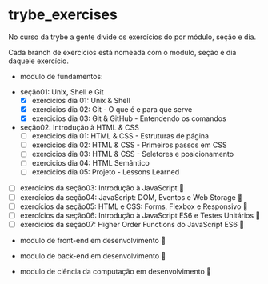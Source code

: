 # trybe_exercises
No curso da trybe a gente divide os exercícios do por módulo, seção e dia.

Cada branch de exercícios está nomeada com o modulo, seção e dia daquele exercício. 

* modulo de fundamentos:
- seção01: Unix, Shell e Git
  - [x] exercicios dia 01: Unix & Shell
  - [x] exercicios dia 02: Git - O que é e para que serve
  - [x] exercicios dia 03: Git & GitHub - Entendendo os comandos

- seção02: Introdução à HTML & CSS
  - [ ] exercicios dia 01: HTML & CSS - Estruturas de página
  - [ ] exercicios dia 02: HTML & CSS - Primeiros passos em CSS
  - [ ] exercicios dia 03: HTML & CSS - Seletores e posicionamento
  - [ ] exercicios dia 04: HTML Semântico
  - [ ] exercicios dia 05: Projeto - Lessons Learned

- [ ] exercícios da seção03: Introdução à JavaScript :rotating_light:
- [ ] exercícios da seção04: JavaScript: DOM, Eventos e Web Storage :rotating_light:
- [ ] exercícios da seção05: HTML e CSS: Forms, Flexbox e Responsivo :rotating_light:
- [ ] exercícios da seção06: Introdução à JavaScript ES6 e Testes Unitários :rotating_light:
- [ ] exercícios da seção07: Higher Order Functions do JavaScript ES6 :rotating_light:

* modulo de front-end em desenvolvimento :construction:

* modulo de back-end em desenvolvimento :construction:

* modulo de ciência da computação em desenvolvimento :construction:
